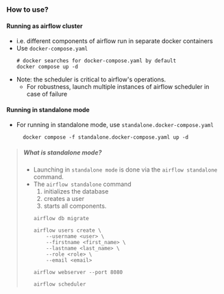 ### How to use?
#### Running as airflow cluster
- i.e. different components of airflow run in separate docker containers
- Use `docker-compose.yaml`
    ``` commandline
    # docker searches for docker-compose.yaml by default
    docker compose up -d 
    ```
- Note: the scheduler is critical to airflow's operations.
  - For robustness, launch multiple instances of airflow scheduler in case of failure


#### Running in standalone mode
- For running in standalone mode, use `standalone.docker-compose.yaml`
    ``` commandline
      docker compose -f standalone.docker-compose.yaml up -d 
    ```

>##### What is standalone mode?
>- Launching in `standalone mode` is done via the `airflow standalone` command.  
>- The `airflow standalone` command 
>     1. initializes the database
>     2. creates a user
>     3. starts all components.
>    ``` commandline
>    airflow db migrate
>    
>    airflow users create \
>        --username <user> \
>        --firstname <first_name> \
>        --lastname <last_name> \
>        --role <role> \
>        --email <email>
>    
>    airflow webserver --port 8080
>    
>    airflow scheduler
>    ```

